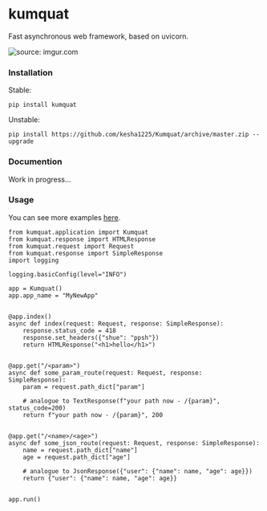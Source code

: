 # kumquat

Fast asynchronous web framework, based on uvicorn.
  
<img src="https://i.imgur.com/goXLUNU.png" title="source: imgur.com" />


### Installation

Stable:
```
pip install kumquat
```

Unstable:
```
pip install https://github.com/kesha1225/Kumquat/archive/master.zip --upgrade
```

### Documention

Work in progress...


### Usage

You can see more examples [here](https://github.com/kesha1225/Kumquat/examples).

```python3
from kumquat.application import Kumquat
from kumquat.response import HTMLResponse
from kumquat.request import Request
from kumquat.response import SimpleResponse
import logging

logging.basicConfig(level="INFO")

app = Kumquat()
app.app_name = "MyNewApp"


@app.index()
async def index(request: Request, response: SimpleResponse):
    response.status_code = 418
    response.set_headers({"shue": "ppsh"})
    return HTMLResponse("<h1>hello</h1>")


@app.get("/<param>")
async def some_param_route(request: Request, response: SimpleResponse):
    param = request.path_dict["param"]
    
    # analogue to TextResponse(f"your path now - /{param}", status_code=200)
    return f"your path now - /{param}", 200


@app.get("/<name>/<age>")
async def some_json_route(request: Request, response: SimpleResponse):
    name = request.path_dict["name"]
    age = request.path_dict["age"]
    
    # analogue to JsonResponse({"user": {"name": name, "age": age}})
    return {"user": {"name": name, "age": age}}


app.run()
```
